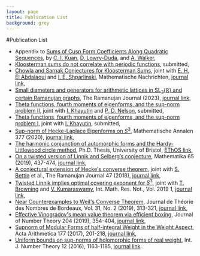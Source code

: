 ```yaml
---
layout: page
title: Publication List
background: grey
---
```



#Publication List

- Appendix to <a href="https://arxiv.org/abs/2301.11901">Sums of Cusp Form Coefficients Along Quadratic Sequences</a>, by <a href="">C. I. Kuan</a>, <a href="https://davidlowryduda.com/">D. Lowry-Duda</a>, and <a href="https://awwalker.com/">A. Walker</a>,
- <a href="https://arxiv.org/abs/2302.06409">Kloosterman sums do not correlate with periodic functions</a>, submitted,
- <a href="https://arxiv.org/abs/2211.00379">Chowla and Sarnak Conjectures for Kloosterman Sums</a>, joint with <a href="https://lmrs.univ-rouen.fr/fr/persopage/el-houcein-el-abdalaoui">E. H. El Abdalaoui</a> and <a href="https://web.maths.unsw.edu.au/~igorshparlinski/">I. E. Shparlinski</a>, Mathematische Nachrichten, <a href="https://doi.org/10.1002/mana.202200480">journal link</a>,
- <a href="https://arxiv.org/abs/2207.12684">Small diameters and generators for arithmetic lattices in $\mathrm{SL}_2(\mathbb{R})$ and certain Ramanujan graphs</a>, The Ramanujan Journal (2023), <a href="https://link.springer.com/article/10.1007/s11139-023-00725-1">journal link</a>,
- <a href="https://arxiv.org/abs/2207.12351">Theta functions, fourth moments of eigenforms, and the sup-norm problem II</a>, joint with <a href="https://khayutin.github.io/">I. Khayutin</a> and <a href="https://pure.au.dk/portal/en/paul.nelson@math.au.dk">P. D. Nelson</a>, submitted,
- <a href="https://arxiv.org/abs/2009.07194">Theta functions, fourth moments of eigenforms, and the sup-norm problem I</a>, joint with <a href="https://khayutin.github.io/">I. Khayutin</a>, submitted,
- <a href="https://arxiv.org/abs/1811.03949">Sup-norm of Hecke-Laplace Eigenforms on $S^3$</a>, Mathematische Annalen 377 (2020), <a href="https://rdcu.be/b32j7">journal link</a>,
- <a href="./Thesis_Hard_Bound.pdf">The harmonic conjunction of automorphic forms and the Hardy-Littlewood circle method</a>, Ph.D. Thesis, University of Bristol, <a href="https://ethos.bl.uk/OrderDetails.do?did=1&uin=uk.bl.ethos.752808">EThOS link</a>,
- <a href="https://arxiv.org/abs/1707.02113">On a twisted version of Linnik and Selberg&rsquo;s conjecture</a>, Mathematika 65 (2019), 437-474, <a href="http://dx.doi.org/10.1112/S0025579318000542">journal link</a>,
- <a href="https://arxiv.org/abs/1704.02570">A conjectural extension of Hecke's converse theorem</a>, joint with <a href="http://www.bristol.ac.uk/maths/people/andrew-r-booker/index.html">S. Bettin</a> et al., The Ramanujan Journal 47 (2018), <a href="https://link.springer.com/article/10.1007/s11139-017-9953-y?wt_mc=Internal.Event.1.SEM.ArticleAuthorOnlineFirst">journal link</a>,
- <a href="https://arxiv.org/abs/1609.06097">Twisted Linnik implies optimal covering exponent for $S^3$</a>, joint with <a href="https://pub.ist.ac.at/~tbrownin/">T. Browning</a> and <a href="http://www.bristol.ac.uk/maths/people/vinay-k-viswanathan/index.html">V. Kumaraswamy</a>, Int. Math. Res. Not., Vol. 2019 1, <a href="https://academic.oup.com/imrn/article/doi/10.1093/imrn/rnx116/3871415/Twisted-Linnik-implies-Optimal-Covering-Exponent?guestAccessKey=2a38d1c6-95b4-457a-b02f-0649773f22ff">journal link</a>,
- <a href="http://arxiv.org/abs/1606.06923">Near Counterexamples to Weil's Converse Theorem</a>, Journal de Th&eacute;orie des Nombres de Bordeaux, Vol. 31, No. 2 (2019), 313-321, <a href="https://jtnb.centre-mersenne.org/item/JTNB_2019__31_2_313_0/">journal link</a>,
- <a href="http://arxiv.org/abs/1603.02536">Effective Vinogradov's mean value theorem via efficient boxing</a>, Journal of Number Theory 204 (2019), 354-404, <a href="https://www.sciencedirect.com/science/article/pii/S0022314X19301507?via%3Dihub">journal link</a>,
- <a href="http://arxiv.org/abs/1504.08246">Supnorm of Modular Forms of half-integral Weight in the Weight Aspect</a>, Acta Arithmetica 177 (2017), 201-218, <a href="https://www.impan.pl/en/publishing-house/journals-and-series/acta-arithmetica/all/177/3/91919/supnorm-of-modular-forms-of-half-integral-weight-in-the-weight-aspect">journal link</a>,
- <a href="http://arxiv.org/abs/1406.2918">Uniform bounds on sup-norms of holomorphic forms of real weight</a>, Int. J. Number Theory 12 (2016), 1163-1185, <a href="http://www.worldscientific.com/doi/10.1142/S1793042116500718">journal link</a>.
